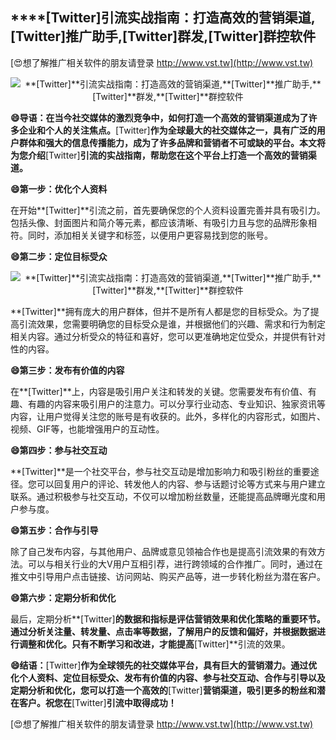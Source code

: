 ## ****[Twitter]**引流实战指南：打造高效的营销渠道,**[Twitter]**推广助手,**[Twitter]**群发,**[Twitter]**群控软件**

[😍想了解推广相关软件的朋友请登录 http://www.vst.tw](http://www.vst.tw)

 <center><img src="https://vst.tw/MP4/tuiguang/png/1.png" alt="**[Twitter]**引流实战指南：打造高效的营销渠道,**[Twitter]**推广助手,**[Twitter]**群发,**[Twitter]**群控软件"></center>

**😄导语：在当今社交媒体的激烈竞争中，如何打造一个高效的营销渠道成为了许多企业和个人的关注焦点。**[Twitter]**作为全球最大的社交媒体之一，具有广泛的用户群体和强大的信息传播能力，成为了许多品牌和营销者不可或缺的平台。本文将为您介绍**[Twitter]**引流的实战指南，帮助您在这个平台上打造一个高效的营销渠道。**

**😄第一步：优化个人资料**

在开始**[Twitter]**引流之前，首先要确保您的个人资料设置完善并具有吸引力。包括头像、封面图片和简介等元素，都应该清晰、有吸引力且与您的品牌形象相符。同时，添加相关关键字和标签，以便用户更容易找到您的账号。

**😄第二步：定位目标受众**

 <center><img src="https://vst.tw/MP4/tuiguang/png/6.png" alt="**[Twitter]**引流实战指南：打造高效的营销渠道,**[Twitter]**推广助手,**[Twitter]**群发,**[Twitter]**群控软件"></center>

**[Twitter]**拥有庞大的用户群体，但并不是所有人都是您的目标受众。为了提高引流效果，您需要明确您的目标受众是谁，并根据他们的兴趣、需求和行为制定相关内容。通过分析受众的特征和喜好，您可以更准确地定位受众，并提供有针对性的内容。

**😄第三步：发布有价值的内容**

在**[Twitter]**上，内容是吸引用户关注和转发的关键。您需要发布有价值、有趣、有趣的内容来吸引用户的注意力。可以分享行业动态、专业知识、独家资讯等内容，让用户觉得关注您的账号是有收获的。此外，多样化的内容形式，如图片、视频、GIF等，也能增强用户的互动性。

**😄第四步：参与社交互动**

**[Twitter]**是一个社交平台，参与社交互动是增加影响力和吸引粉丝的重要途径。您可以回复用户的评论、转发他人的内容、参与话题讨论等方式来与用户建立联系。通过积极参与社交互动，不仅可以增加粉丝数量，还能提高品牌曝光度和用户参与度。

**😄第五步：合作与引导**

除了自己发布内容，与其他用户、品牌或意见领袖合作也是提高引流效果的有效方法。可以与相关行业的大V用户互相引荐，进行跨领域的合作推广。同时，通过在推文中引导用户点击链接、访问网站、购买产品等，进一步转化粉丝为潜在客户。

**😄第六步：定期分析和优化**

最后，定期分析**[Twitter]**的数据和指标是评估营销效果和优化策略的重要环节。通过分析关注量、转发量、点击率等数据，了解用户的反馈和偏好，并根据数据进行调整和优化。只有不断学习和改进，才能提高**[Twitter]**引流的效果。

**😄结语：**[Twitter]**作为全球领先的社交媒体平台，具有巨大的营销潜力。通过优化个人资料、定位目标受众、发布有价值的内容、参与社交互动、合作与引导以及定期分析和优化，您可以打造一个高效的**[Twitter]**营销渠道，吸引更多的粉丝和潜在客户。祝您在**[Twitter]**引流中取得成功！**

[😍想了解推广相关软件的朋友请登录 http://www.vst.tw](http://www.vst.tw)



